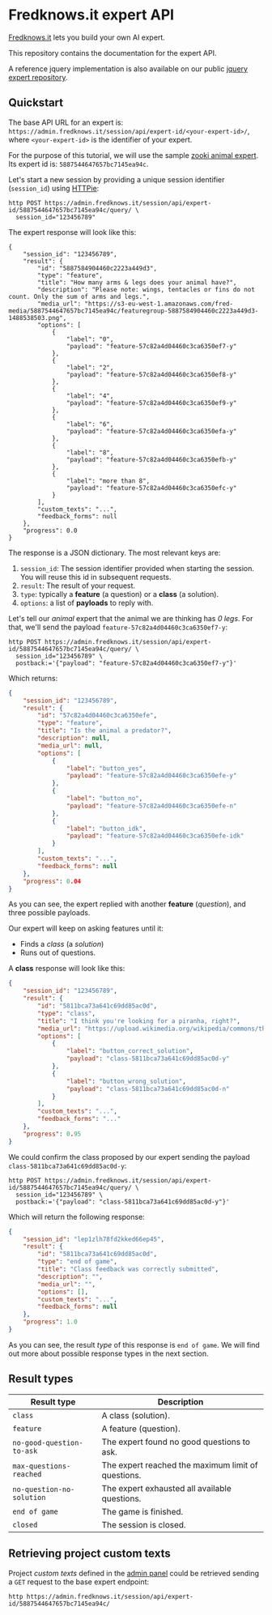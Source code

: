 # Fredknows.it expert API

[Fredknows.it](https://www.fredknows.it) lets you build your own AI expert.

This repository contains the documentation for the expert API.

A reference jquery implementation is also available on our public [jquery expert repository](https://github.com/fredknowsit/jquery-expert).

## Quickstart

The base API URL for an expert is:
`https://admin.fredknows.it/session/api/expert-id/<your-expert-id>/`,
where `<your-expert-id>` is the identifier of your expert.

For the purpose of this tutorial, we will use the sample [zooki animal expert](https://expert.fredknows.it/5887544647657bc7145ea94c). Its expert id is: `5887544647657bc7145ea94c`.

Let's start a new session by providing a unique session identifier (`session_id`) using [HTTPie](https://httpie.org):

```shell
http POST https://admin.fredknows.it/session/api/expert-id/5887544647657bc7145ea94c/query/ \
  session_id="123456789"
```

The expert response will look like this:

```
{
    "session_id": "123456789",
    "result": {
        "id": "5887584904460c2223a449d3",
        "type": "feature",
        "title": "How many arms & legs does your animal have?",
        "description": "Please note: wings, tentacles or fins do not count. Only the sum of arms and legs.",
        "media_url": "https://s3-eu-west-1.amazonaws.com/fred-media/5887544647657bc7145ea94c/featuregroup-5887584904460c2223a449d3-1488538503.png",
        "options": [
            {
                "label": "0",
                "payload": "feature-57c82a4d04460c3ca6350ef7-y"
            },
            {
                "label": "2",
                "payload": "feature-57c82a4d04460c3ca6350ef8-y"
            },
            {
                "label": "4",
                "payload": "feature-57c82a4d04460c3ca6350ef9-y"
            },
            {
                "label": "6",
                "payload": "feature-57c82a4d04460c3ca6350efa-y"
            },
            {
                "label": "8",
                "payload": "feature-57c82a4d04460c3ca6350efb-y"
            },
            {
                "label": "more than 8",
                "payload": "feature-57c82a4d04460c3ca6350efc-y"
            }
        ],
        "custom_texts": "...",
        "feedback_forms": null
    },
    "progress": 0.0
}
```

The response is a JSON dictionary. The most relevant keys are:

1. `session_id`: The session identifier provided when starting the session. You
   will reuse this id in subsequent requests.
2. `result`: The result of your request.
  1. `type`: typically a **feature** (a question) or a **class** (a solution).
  2. `options`: a list of **payloads** to reply with.

Let's tell our _animal_ expert that the animal we are thinking has _0 legs_. For
that, we'll send the payload `feature-57c82a4d04460c3ca6350ef7-y`:

```shell
http POST https://admin.fredknows.it/session/api/expert-id/5887544647657bc7145ea94c/query/ \
  session_id="123456789" \
  postback:='{"payload": "feature-57c82a4d04460c3ca6350ef7-y"}'
```

Which returns:

```json
{
    "session_id": "123456789",
    "result": {
        "id": "57c82a4d04460c3ca6350efe",
        "type": "feature",
        "title": "Is the animal a predator?",
        "description": null,
        "media_url": null,
        "options": [
            {
                "label": "button_yes",
                "payload": "feature-57c82a4d04460c3ca6350efe-y"
            },
            {
                "label": "button_no",
                "payload": "feature-57c82a4d04460c3ca6350efe-n"
            },
            {
                "label": "button_idk",
                "payload": "feature-57c82a4d04460c3ca6350efe-idk"
            }
        ],
        "custom_texts": "...",
        "feedback_forms": null
    },
    "progress": 0.04
}
```

As you can see, the expert replied with another **feature** (_question_), and three possible payloads.

Our expert will keep on asking features until it:

- Finds a _class_ (a _solution_)
- Runs out of questions.

A **class** response will look like this:

```json
{
    "session_id": "123456789",
    "result": {
        "id": "5811bca73a641c69dd85ac0d", 
        "type": "class",
        "title": "I think you're looking for a piranha, right?", 
        "media_url": "https://upload.wikimedia.org/wikipedia/commons/thumb/c/ca/Pirhana06.jpg/250px-Pirhana06.jpg", 
        "options": [
            {
                "label": "button_correct_solution", 
                "payload": "class-5811bca73a641c69dd85ac0d-y"
            }, 
            {
                "label": "button_wrong_solution", 
                "payload": "class-5811bca73a641c69dd85ac0d-n"
            }
        ], 
        "custom_texts": "...",
        "feedback_forms": "..."
    }, 
    "progress": 0.95
}
```

We could confirm the class proposed by our expert sending the payload `class-5811bca73a641c69dd85ac0d-y`:

```shell
http POST https://admin.fredknows.it/session/api/expert-id/5887544647657bc7145ea94c/query/ \
  session_id="123456789" \
  postback:='{"payload": "class-5811bca73a641c69dd85ac0d-y"}'
```

Which will return the following response:

```json
{
    "session_id": "lep1zlh78fd2kked66ep45",
    "result": {
        "id": "5811bca73a641c69dd85ac0d", 
        "type": "end of game",
        "title": "Class feedback was correctly submitted", 
        "description": "", 
        "media_url": "", 
        "options": [], 
        "custom_texts": "...",
        "feedback_forms": null
    }, 
    "progress": 1.0
}
```

As you can see, the result _type_ of this response is `end of game`. We will find out more about possible response types in the next section.

## Result types

| Result type               | Description                                        |
|---------------------------|----------------------------------------------------|
| `class`                   | A class (solution).                                |
| `feature`                 | A feature (question).                              |
| `no-good-question-to-ask` | The expert found no good questions to ask.         |
| `max-questions-reached`   | The expert reached the maximum limit of questions. |
| `no-question-no-solution` | The expert exhausted all available questions.      |
| `end of game`             | The game is finished.                              |
| `closed`                  | The session is closed.                             |


## Retrieving project custom texts

Project _custom texts_ defined in the [admin panel](https://admin.fredknows.it) could be retrieved sending a `GET` request to the base expert endpoint:

```
http https://admin.fredknows.it/session/api/expert-id/5887544647657bc7145ea94c/
```


